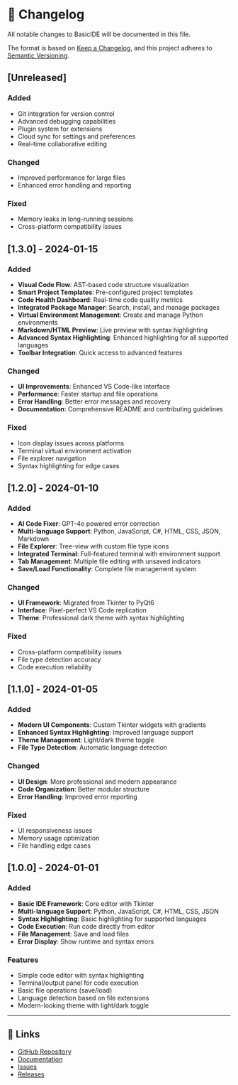 # 📝 Changelog

All notable changes to BasicIDE will be documented in this file.

The format is based on [Keep a Changelog](https://keepachangelog.com/en/1.0.0/),
and this project adheres to [Semantic Versioning](https://semver.org/spec/v2.0.0.html).

## [Unreleased]

### Added
- Git integration for version control
- Advanced debugging capabilities
- Plugin system for extensions
- Cloud sync for settings and preferences
- Real-time collaborative editing

### Changed
- Improved performance for large files
- Enhanced error handling and reporting

### Fixed
- Memory leaks in long-running sessions
- Cross-platform compatibility issues

## [1.3.0] - 2024-01-15

### Added
- **Visual Code Flow**: AST-based code structure visualization
- **Smart Project Templates**: Pre-configured project templates
- **Code Health Dashboard**: Real-time code quality metrics
- **Integrated Package Manager**: Search, install, and manage packages
- **Virtual Environment Management**: Create and manage Python environments
- **Markdown/HTML Preview**: Live preview with syntax highlighting
- **Advanced Syntax Highlighting**: Enhanced highlighting for all supported languages
- **Toolbar Integration**: Quick access to advanced features

### Changed
- **UI Improvements**: Enhanced VS Code-like interface
- **Performance**: Faster startup and file operations
- **Error Handling**: Better error messages and recovery
- **Documentation**: Comprehensive README and contributing guidelines

### Fixed
- Icon display issues across platforms
- Terminal virtual environment activation
- File explorer navigation
- Syntax highlighting for edge cases

## [1.2.0] - 2024-01-10

### Added
- **AI Code Fixer**: GPT-4o powered error correction
- **Multi-language Support**: Python, JavaScript, C#, HTML, CSS, JSON, Markdown
- **File Explorer**: Tree-view with custom file type icons
- **Integrated Terminal**: Full-featured terminal with environment support
- **Tab Management**: Multiple file editing with unsaved indicators
- **Save/Load Functionality**: Complete file management system

### Changed
- **UI Framework**: Migrated from Tkinter to PyQt6
- **Interface**: Pixel-perfect VS Code replication
- **Theme**: Professional dark theme with syntax highlighting

### Fixed
- Cross-platform compatibility issues
- File type detection accuracy
- Code execution reliability

## [1.1.0] - 2024-01-05

### Added
- **Modern UI Components**: Custom Tkinter widgets with gradients
- **Enhanced Syntax Highlighting**: Improved language support
- **Theme Management**: Light/dark theme toggle
- **File Type Detection**: Automatic language detection

### Changed
- **UI Design**: More professional and modern appearance
- **Code Organization**: Better modular structure
- **Error Handling**: Improved error reporting

### Fixed
- UI responsiveness issues
- Memory usage optimization
- File handling edge cases

## [1.0.0] - 2024-01-01

### Added
- **Basic IDE Framework**: Core editor with Tkinter
- **Multi-language Support**: Python, JavaScript, C#, HTML, CSS, JSON
- **Syntax Highlighting**: Basic highlighting for supported languages
- **Code Execution**: Run code directly from editor
- **File Management**: Save and load files
- **Error Display**: Show runtime and syntax errors

### Features
- Simple code editor with syntax highlighting
- Terminal/output panel for code execution
- Basic file operations (save/load)
- Language detection based on file extensions
- Modern-looking theme with light/dark toggle

---

## 🔗 Links

- [GitHub Repository](https://github.com/yourusername/BasicIDE)
- [Documentation](https://github.com/yourusername/BasicIDE#readme)
- [Issues](https://github.com/yourusername/BasicIDE/issues)
- [Releases](https://github.com/yourusername/BasicIDE/releases) 